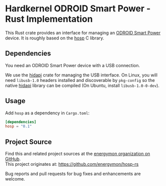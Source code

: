 # Hardkernel ODROID Smart Power - Rust Implementation

This Rust crate provides an interface for managing an [ODROID Smart Power](http://www.hardkernel.com/main/products/prdt_info.php?g_code=G137361754360) device.
It is roughly based on the [hosp](https://github.com/energymon/hosp) C library.


## Dependencies

You need an ODROID Smart Power device with a USB connection.

We use the [hidapi](https://crates.io/crates/hidapi) crate for managing the USB interface.
On Linux, you will need `libusb-1.0` headers installed and discoverable by `pkg-config` so the native [hidapi](https://github.com/signal11/hidapi/) library can be compiled (On Ubuntu, install `libusb-1.0-0-dev`).


## Usage
Add `hosp` as a dependency in `Cargo.toml`:

```toml
[dependencies]
hosp = "0.1"
```


## Project Source

Find this and related project sources at the [energymon organization on GitHub](https://github.com/energymon).  
This project originates at: https://github.com/energymon/hosp-rs

Bug reports and pull requests for bug fixes and enhancements are welcome.

